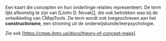 Een kaart die concepten en hun onderlinge relaties representeert. De term lijkt afkomstig te zijn van [[John D. Novak]], die ook betrokken was bij de ontwikkeling van CMapTools. De term wordt ook toegeschreven aan het **constructivisme**, een stroming uit de onderwijskunde/leerpsychologie.

Zie ook [https://cmap.ihmc.us/docs/theory-of-concept-maps].